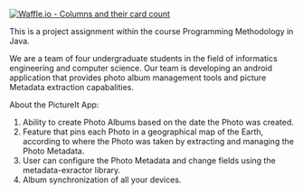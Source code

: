 [![Waffle.io - Columns and their card count](https://badge.waffle.io/methoprojectTEAM/methoproject.svg?columns=all)](https://waffle.io/methoprojectTEAM/methoproject)


This is a project assignment within the course Programming Methodology in Java.

We are a team of four undergraduate students in the field of informatics engineering and computer science. Our team is developing an android application that provides photo album management tools and picture Metadata extraction capabalities.

About the PictureIt App:
  1) Ability to create Photo Albums based on the date the Photo was created.
  2) Feature that pins each Photo in a geographical map of the Earth, according to where the Photo was taken by extracting and 
     managing the Photo Metadata.
  3) User can configure the Photo Metadata and change fields using the metadata-exractor library.
  4) Album synchronization of all your devices.
 
